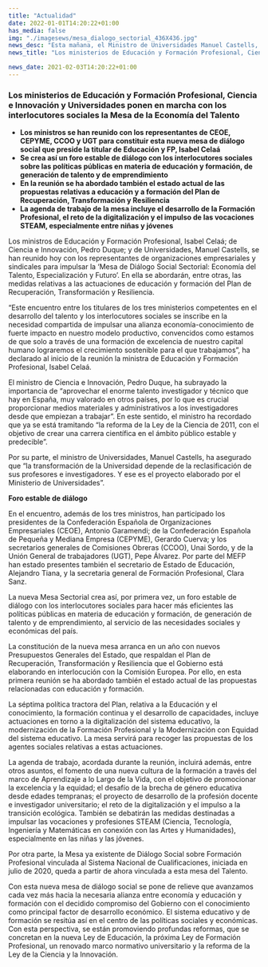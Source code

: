 ```yaml
---
title: "Actualidad"   
date: 2022-01-01T14:20:22+01:00
has_media: false
img: "./imagesews/mesa_dialogo_sectorial_436X436.jpg"
news_desc: "Esta mañana, el Ministro de Universidades Manuel Castells, acompañado del Secretario General de Universidades, José Manuel Pingarrón, se han reunido por vía telemática con representantes del Consejo de Estudiantes Universitarios del Estado (CEUNE) de cara a afrontar los diferentes retos durante estos primeros compases del 2021 tras la vuelta del periodo navideño."
news_title: "Los ministerios de Educación y Formación Profesional, Ciencia e Innovación y Universidades ponen en marcha con los interlocutores sociales la Mesa de la Economía del Talento"

news_date: 2021-02-03T14:20:22+01:00
---
```

<h3>Los ministerios de Educaci&oacute;n y Formaci&oacute;n Profesional, Ciencia e Innovaci&oacute;n y Universidades ponen en marcha con los interlocutores sociales la Mesa de la Econom&iacute;a del Talento</h3>
<div class="conten">
<div class="conten">
<ul>
<li><b>Los ministros se han reunido con los representantes de CEOE, CEPYME, CCOO y UGT para constituir esta nueva mesa de di&aacute;logo social que preside la titular de Educaci&oacute;n y FP, Isabel Cela&aacute;</b></li>
<li><b>Se crea as&iacute; un foro estable de di&aacute;logo con los interlocutores sociales sobre las pol&iacute;ticas p&uacute;blicas en materia de educaci&oacute;n y formaci&oacute;n, de generaci&oacute;n de talento y de emprendimiento</b></li>
<li><b>En la reuni&oacute;n se ha abordado tambi&eacute;n el estado actual de las propuestas relativas a educaci&oacute;n y a formaci&oacute;n del Plan de Recuperaci&oacute;n, Transformaci&oacute;n y Resiliencia</b></li>
<li><b>La agenda de trabajo de la mesa incluye el desarrollo de la Formaci&oacute;n Profesional, el reto de la digitalizaci&oacute;n y el impulso de las vocaciones STEAM, especialmente entre ni&ntilde;as y j&oacute;venes</b></li>
</ul>
<p>Los ministros de Educaci&oacute;n y Formaci&oacute;n Profesional, Isabel Cela&aacute;; de Ciencia e Innovaci&oacute;n, Pedro Duque; y de Universidades, Manuel Castells, se han reunido hoy con los representantes de organizaciones empresariales y sindicales para impulsar la &lsquo;Mesa de Di&aacute;logo Social Sectorial: Econom&iacute;a del Talento, Especializaci&oacute;n y Futuro&rsquo;. En ella se abordar&aacute;n, entre otras, las medidas relativas a las actuaciones de educaci&oacute;n y formaci&oacute;n del Plan de Recuperaci&oacute;n, Transformaci&oacute;n y Resiliencia.</p>
<p>&ldquo;Este encuentro entre los titulares de los tres ministerios competentes en el desarrollo del talento y los interlocutores sociales se inscribe en la necesidad compartida de impulsar una alianza econom&iacute;a-conocimiento de fuerte impacto en nuestro modelo productivo, convencidos como estamos de que solo a trav&eacute;s de una formaci&oacute;n de excelencia de nuestro capital humano lograremos el crecimiento sostenible para el que trabajamos&rdquo;, ha declarado al inicio de la reuni&oacute;n la ministra de Educaci&oacute;n y Formaci&oacute;n Profesional, Isabel Cela&aacute;.</p>
<p>El ministro de Ciencia e Innovaci&oacute;n, Pedro Duque, ha subrayado la importancia de &ldquo;aprovechar el enorme talento investigador y t&eacute;cnico que hay en Espa&ntilde;a, muy valorado en otros pa&iacute;ses, por lo que es crucial proporcionar medios materiales y administrativos a los investigadores desde que empiezan a trabajar&rdquo;. En este sentido, el ministro ha recordado que ya se est&aacute; tramitando &ldquo;la reforma de la Ley de la Ciencia de 2011, con el objetivo de crear una carrera cient&iacute;fica en el &aacute;mbito p&uacute;blico estable y predecible&rdquo;.</p>
<p>Por su parte, el ministro de Universidades, Manuel Castells, ha asegurado que &ldquo;la transformaci&oacute;n de la Universidad depende de la reclasificaci&oacute;n de sus profesores e investigadores. Y ese es el proyecto elaborado por el Ministerio de Universidades&rdquo;.</p>
<p><b>Foro estable de di&aacute;logo</b></p>
<p>En el encuentro, adem&aacute;s de los tres ministros, han participado los presidentes de la Confederaci&oacute;n Espa&ntilde;ola de Organizaciones Empresariales (CEOE), Antonio Garamendi; de la Confederaci&oacute;n Espa&ntilde;ola de Peque&ntilde;a y Mediana Empresa (CEPYME), Gerardo Cuerva; y los secretarios generales de Comisiones Obreras (CCOO), Unai Sordo, y de la Uni&oacute;n General de trabajadores (UGT), Pepe &Aacute;lvarez. Por parte del MEFP han estado presentes tambi&eacute;n el secretario de Estado de Educaci&oacute;n, Alejandro Tiana, y la secretaria general de Formaci&oacute;n Profesional, Clara Sanz.</p>
<p>La nueva Mesa Sectorial crea as&iacute;, por primera vez, un foro estable de di&aacute;logo con los interlocutores sociales para hacer m&aacute;s eficientes las pol&iacute;ticas p&uacute;blicas en materia de educaci&oacute;n y formaci&oacute;n, de generaci&oacute;n de talento y de emprendimiento, al servicio de las necesidades sociales y econ&oacute;micas del pa&iacute;s.</p>
<p>La constituci&oacute;n de la nueva mesa arranca en un a&ntilde;o con nuevos Presupuestos Generales del Estado, que respaldan el Plan de Recuperaci&oacute;n, Transformaci&oacute;n y Resiliencia que el Gobierno est&aacute; elaborando en interlocuci&oacute;n con la Comisi&oacute;n Europea. Por ello, en esta primera reuni&oacute;n se ha abordado tambi&eacute;n el estado actual de las propuestas relacionadas con educaci&oacute;n y formaci&oacute;n.</p>
<p>La s&eacute;ptima pol&iacute;tica tractora del Plan, relativa a la Educaci&oacute;n y el conocimiento, la formaci&oacute;n continua y el desarrollo de capacidades, incluye actuaciones en torno a la digitalizaci&oacute;n del sistema educativo, la modernizaci&oacute;n de la Formaci&oacute;n Profesional y la Modernizaci&oacute;n con Equidad del sistema educativo. La mesa servir&aacute; para recoger las propuestas de los agentes sociales relativas a estas actuaciones.</p>
<p>La agenda de trabajo, acordada durante la reuni&oacute;n, incluir&aacute; adem&aacute;s, entre otros asuntos, el fomento de una nueva cultura de la formaci&oacute;n a trav&eacute;s del marco de Aprendizaje a lo Largo de la Vida, con el objetivo de promocionar la excelencia y la equidad; el desaf&iacute;o de la brecha de g&eacute;nero educativa desde edades tempranas; el proyecto de desarrollo de la profesi&oacute;n docente e investigador universitario; el reto de la digitalizaci&oacute;n y el impulso a la transici&oacute;n ecol&oacute;gica. Tambi&eacute;n se debatir&aacute;n las medidas destinadas a impulsar las vocaciones y profesiones STEAM (Ciencia, Tecnolog&iacute;a, Ingenier&iacute;a y Matem&aacute;ticas en conexi&oacute;n con las Artes y Humanidades), especialmente en las ni&ntilde;as y las j&oacute;venes.</p>
<p>Por otra parte, la Mesa ya existente de Di&aacute;logo Social sobre Formaci&oacute;n Profesional vinculada al Sistema Nacional de Cualificaciones, iniciada en julio de 2020, queda a partir de ahora vinculada a esta mesa del Talento.</p>
<p>Con esta nueva mesa de di&aacute;logo social se pone de relieve que avanzamos cada vez m&aacute;s hacia la necesaria alianza entre econom&iacute;a y educaci&oacute;n y formaci&oacute;n con el decidido compromiso del Gobierno con el conocimiento como principal factor de desarrollo econ&oacute;mico. El sistema educativo y de formaci&oacute;n se resit&uacute;a as&iacute; en el centro de las pol&iacute;ticas sociales y econ&oacute;micas. Con esta perspectiva, se est&aacute;n promoviendo profundas reformas, que se concretan en la nueva Ley de Educaci&oacute;n, la pr&oacute;xima Ley de Formaci&oacute;n Profesional, un renovado marco normativo universitario y la reforma de la Ley de la Ciencia y la Innovaci&oacute;n.</p>
</div>
</div>